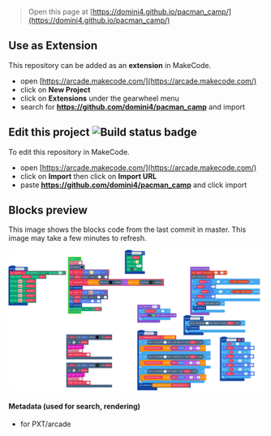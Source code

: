  


> Open this page at [https://domini4.github.io/pacman_camp/](https://domini4.github.io/pacman_camp/)

## Use as Extension

This repository can be added as an **extension** in MakeCode.

* open [https://arcade.makecode.com/](https://arcade.makecode.com/)
* click on **New Project**
* click on **Extensions** under the gearwheel menu
* search for **https://github.com/domini4/pacman_camp** and import

## Edit this project ![Build status badge](https://github.com/domini4/pacman_camp/workflows/MakeCode/badge.svg)

To edit this repository in MakeCode.

* open [https://arcade.makecode.com/](https://arcade.makecode.com/)
* click on **Import** then click on **Import URL**
* paste **https://github.com/domini4/pacman_camp** and click import

## Blocks preview

This image shows the blocks code from the last commit in master.
This image may take a few minutes to refresh.

![A rendered view of the blocks](https://github.com/domini4/pacman_camp/raw/master/.github/makecode/blocks.png)

#### Metadata (used for search, rendering)

* for PXT/arcade
<script src="https://makecode.com/gh-pages-embed.js"></script><script>makeCodeRender("{{ site.makecode.home_url }}", "{{ site.github.owner_name }}/{{ site.github.repository_name }}");</script>
